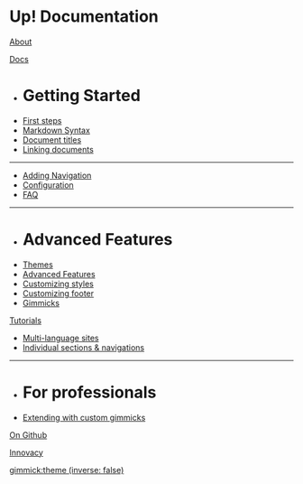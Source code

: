 # Up! Documentation

[About](about.md)

[Docs]()

  * # Getting Started
  * [First steps](getting-started.md)
  * [Markdown Syntax](getting-started.md#MarkDown_Syntax)
  * [Document titles](getting-started.md#Setting_document_title_in_browser)
  * [Linking documents](getting-started.md#Linking_to_other_documents)
  - - - -
  * [Adding Navigation](adding-navigation.md)
  * [Configuration](configuration.md)
  * [FAQ](adding-navigation.md)
  - - - -
  * # Advanced Features
  * [Themes](themes.md)
  * [Advanced Features](advanced-features.md)
  * [Customizing styles](custom-styles.md)
  * [Customizing footer](custom-footer.md)
  * [Gimmicks](gimmicks.md)

[Tutorials]()

  * [Multi-language sites]()
  * [Individual sections & navigations](multiple-navigation.md)
  - - - -
  * # For professionals
  * [Extending with custom gimmicks](custom-gimmicks.md)

[On Github](https://www.github.com/Innovacy/Up)

[Innovacy](https://www.innovacy.com/)

[gimmick:theme (inverse: false)](yeti)
